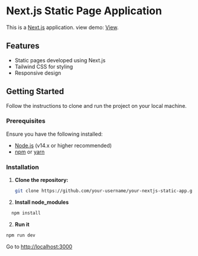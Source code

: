 # Next.js Static Page Application

This is a [Next.js](https://nextjs.org/) application.
view demo: [View](https://next-js-travel-app-three.vercel.app/).

## Features

- Static pages developed using Next.js
- Tailwind CSS for styling 
- Responsive design

## Getting Started

Follow the instructions to clone and run the project on your local machine.

### Prerequisites

Ensure you have the following installed:

- [Node.js](https://nodejs.org/) (v14.x or higher recommended)
- [npm](https://www.npmjs.com/) or [yarn](https://yarnpkg.com/)

### Installation

1. **Clone the repository:**

   ```bash
   git clone https://github.com/your-username/your-nextjs-static-app.git
   ```

2. **Install node_modules**

```bash
  npm install
   ```

2. **Run it**
 ```bash
 npm run dev
 ```

 Go to [http://localhost:3000](http://localhost:3000)
